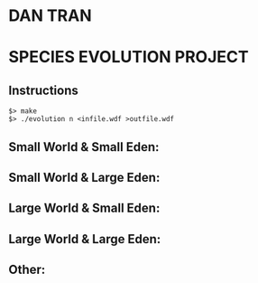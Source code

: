 # DAN TRAN

# SPECIES EVOLUTION PROJECT


## Instructions

```shell
$> make
$> ./evolution n <infile.wdf >outfile.wdf
```



## Small World & Small Eden:


## Small World & Large Eden:


## Large World & Small Eden:


## Large World & Large Eden:


## Other:




